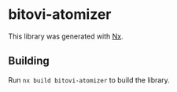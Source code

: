 # bitovi-atomizer

This library was generated with [Nx](https://nx.dev).

## Building

Run `nx build bitovi-atomizer` to build the library.
